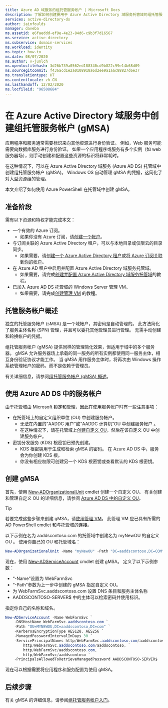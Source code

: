 ```yaml
---
title: Azure AD 域服务的组托管服务帐户 | Microsoft Docs
description: 了解如何创建要用于 Azure Active Directory 域服务托管域的组托管服务帐户 (gMSA)
services: active-directory-ds
author: iainfoulds
manager: daveba
ms.assetid: e6faeddd-ef9e-4e23-84d6-c9b3f7d16567
ms.service: active-directory
ms.subservice: domain-services
ms.workload: identity
ms.topic: how-to
ms.date: 08/07/2020
ms.author: v-junlch
ms.openlocfilehash: 3d26b739a0562ed188340cd9b822c99e14b68d09
ms.sourcegitcommit: f436acd1e2a0108918a6d2ee9a1aac88827d6e37
ms.translationtype: HT
ms.contentlocale: zh-CN
ms.lasthandoff: 12/02/2020
ms.locfileid: "96508684"
---
```

# <a name="create-a-group-managed-service-account-gmsa-in-azure-active-directory-domain-services"></a>在 Azure Active Directory 域服务中创建组托管服务帐户 (gMSA)

应用程序和服务通常需要标识来向其他资源进行身份验证。 例如，Web 服务可能需要向数据库服务进行身份验证。 如果一个应用程序或服务有多个实例（如 web 服务器场），则手动创建和配置这些资源的标识将非常耗时。

在这种情况下，可以在 Azure Active Directory 域服务 (Azure AD DS) 托管域中创建组托管服务帐户 (gMSA)。 Windows OS 自动管理 gMSA 的凭据，这简化了对大型资源组的管理。

本文介绍了如何使用 Azure PowerShell 在托管域中创建 gMSA。

## <a name="before-you-begin"></a>准备阶段

需有以下资源和特权才能完成本文：

* 一个有效的 Azure 订阅。
    * 如果你没有 Azure 订阅，请[创建一个帐户](https://www.microsoft.com/china/azure/index.html?fromtype=cn)。
* 与订阅关联的 Azure Active Directory 租户，可以与本地目录或仅限云的目录同步。
    * 如果需要，请[创建一个 Azure Active Directory 租户][create-azure-ad-tenant]或[将 Azure 订阅关联到你的帐户][associate-azure-ad-tenant]。
* 在 Azure AD 租户中启用并配置 Azure Active Directory 域服务托管域。
    * 如果需要，请完成[创建并配置 Azure Active Directory 域服务托管域][create-azure-ad-ds-instance]的教程。
* 已加入 Azure AD DS 托管域的 Windows Server 管理 VM。
    * 如果需要，请完成[创建管理 VM][tutorial-create-management-vm] 的教程。

## <a name="managed-service-accounts-overview"></a>托管服务帐户概述

独立的托管服务帐户 (sMSA) 是一个域帐户，其密码是自动管理的。 此方法简化了服务主体名称 (SPN) 管理，并且可以委托其他管理员进行管理。 无需手动创建和轮换帐户的凭据。

组托管服务帐户 (gMSA) 提供同样的管理简化效果，但适用于域中的多个服务器。 gMSA 允许服务器场上承载的同一服务的所有实例都使用同一服务主体，相互身份验证协议才能工作。 当 gMSA 用作服务主体时，将再次由 Windows 操作系统管理帐户的密码，而不是依赖于管理员。

有关详细信息，请参阅[组托管服务帐户 (gMSA) 概述][gmsa-overview]。

## <a name="using-service-accounts-in-azure-ad-ds"></a>使用 Azure AD DS 中的服务帐户

由于托管域由 Microsoft 锁定和管理，因此在使用服务帐户时有一些注意事项：

* 在托管域上的自定义组织单位 (OU) 中创建服务帐户。
    * 无法在内置的“AADDC 用户”或“AADDC 计算机”OU 中创建服务帐户 。
    * 在这种情况下，请在托管域上[创建自定义 OU][create-custom-ou]，然后在该自定义 OU 中创建服务帐户。
* 密钥分发服务 (KDS) 根密钥已预先创建。
    * KDS 根密钥用于生成和检索 gMSA 的密码。 在 Azure AD DS 中，服务会为你创建 KDS 根。
    * 你没有相应权限可创建另一个 KDS 根密钥或查看默认的 KDS 根密钥。

## <a name="create-a-gmsa"></a>创建 gMSA

首先，使用 [New-ADOrganizationalUnit][New-AdOrganizationalUnit] cmdlet 创建一个自定义 OU。 有关创建和管理自定义 OU 的详细信息，请参阅 [Azure AD DS 中的自定义 OU][create-custom-ou]。

> [!TIP]
> 若要完成这些步骤来创建 gMSA，请[使用管理 VM][tutorial-create-management-vm]。 此管理 VM 应已具有所需的 AD PowerShell cmdlet 和与托管域的连接。

以下示例在名为 aaddscontoso.com 的托管域中创建名为 myNewOU 的自定义 OU 。 使用你自己的 OU 和托管域名：

```powershell
New-ADOrganizationalUnit -Name "myNewOU" -Path "DC=aaddscontoso,DC=COM"
```

现在，使用 [New-ADServiceAccount][New-ADServiceAccount] cmdlet 创建 gMSA。 定义了以下示例参数：

* “-Name”设置为 WebFarmSvc
* “-Path”参数为上一步中创建的 gMSA 指定自定义 OU。
* 为 WebFarmSvc.aaddscontoso.com 设置 DNS 条目和服务主体名称
* AADDSCONTOSO-SERVER$ 中的主体可以检索密码并使用标识。

指定你自己的名称和域名。

```powershell
New-ADServiceAccount -Name WebFarmSvc `
    -DNSHostName WebFarmSvc.aaddscontoso.com `
    -Path "OU=MYNEWOU,DC=aaddscontoso,DC=com" `
    -KerberosEncryptionType AES128, AES256 `
    -ManagedPasswordIntervalInDays 30 `
    -ServicePrincipalNames http/WebFarmSvc.aaddscontoso.com/aaddscontoso.com, `
        http/WebFarmSvc.aaddscontoso.com/aaddscontoso, `
        http/WebFarmSvc/aaddscontoso.com, `
        http/WebFarmSvc/aaddscontoso `
    -PrincipalsAllowedToRetrieveManagedPassword AADDSCONTOSO-SERVER$
```

现在可以根据需要将应用程序和服务配置为使用 gMSA。

## <a name="next-steps"></a>后续步骤

有关 gMSA 的详细信息，请参阅[组托管服务帐户入门][gmsa-start]。

<!-- INTERNAL LINKS -->
[create-azure-ad-tenant]: ../active-directory/fundamentals/sign-up-organization.md
[associate-azure-ad-tenant]: ../active-directory/fundamentals/active-directory-how-subscriptions-associated-directory.md
[create-azure-ad-ds-instance]: tutorial-create-instance.md
[tutorial-create-management-vm]: tutorial-create-management-vm.md
[create-custom-ou]: create-ou.md

<!-- EXTERNAL LINKS -->
[New-ADOrganizationalUnit]: https://docs.microsoft.com/powershell/module/addsadministration/New-AdOrganizationalUnit
[New-ADServiceAccount]: https://docs.microsoft.com/powershell/module/addsadministration/New-AdServiceAccount
[gmsa-overview]: https://docs.microsoft.com/windows-server/security/group-managed-service-accounts/group-managed-service-accounts-overview
[gmsa-start]: https://docs.microsoft.com/windows-server/security/group-managed-service-accounts/getting-started-with-group-managed-service-accounts

